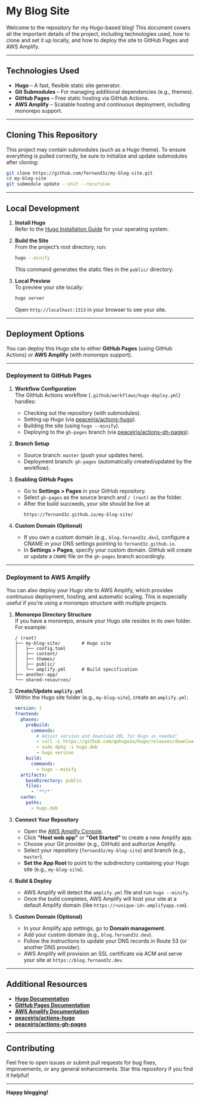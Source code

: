# My Blog Site

Welcome to the repository for my Hugo-based blog! This document covers all the important details of the project, including technologies used, how to clone and set it up locally, and how to deploy the site to GitHub Pages and AWS Amplify.

---

## Technologies Used

- **Hugo** – A fast, flexible static site generator.
- **Git Submodules** – For managing additional dependencies (e.g., themes).
- **GitHub Pages** – Free static hosting via GitHub Actions.
- **AWS Amplify** – Scalable hosting and continuous deployment, including monorepo support.

---

## Cloning This Repository

This project may contain submodules (such as a Hugo theme). To ensure everything is pulled correctly, be sure to initialize and update submodules after cloning:

```bash
git clone https://github.com/fernand3z/my-blog-site.git
cd my-blog-site
git submodule update --init --recursive
```

---

## Local Development

1. **Install Hugo**  
   Refer to the [Hugo Installation Guide](https://gohugo.io/getting-started/installing/) for your operating system.

2. **Build the Site**  
   From the project’s root directory, run:
   ```bash
   hugo --minify
   ```
   This command generates the static files in the `public/` directory.

3. **Local Preview**  
   To preview your site locally:
   ```bash
   hugo server
   ```
   Open `http://localhost:1313` in your browser to see your site.

---

## Deployment Options

You can deploy this Hugo site to either **GitHub Pages** (using GitHub Actions) or **AWS Amplify** (with monorepo support).

---

### Deployment to GitHub Pages

1. **Workflow Configuration**  
   The GitHub Actions workflow (`.github/workflows/hugo-deploy.yml`) handles:
   - Checking out the repository (with submodules).
   - Setting up Hugo (via [peaceiris/actions-hugo](https://github.com/peaceiris/actions-hugo)).
   - Building the site (using `hugo --minify`).
   - Deploying to the `gh-pages` branch (via [peaceiris/actions-gh-pages](https://github.com/peaceiris/actions-gh-pages)).

2. **Branch Setup**  
   - Source branch: `master` (push your updates here).
   - Deployment branch: `gh-pages` (automatically created/updated by the workflow).

3. **Enabling GitHub Pages**  
   - Go to **Settings > Pages** in your GitHub repository.
   - Select `gh-pages` as the source branch and `/ (root)` as the folder.
   - After the build succeeds, your site should be live at  
     ```
     https://fernand3z.github.io/my-blog-site/
     ```

4. **Custom Domain (Optional)**  
   - If you own a custom domain (e.g., `blog.fernand3z.dev`), configure a CNAME in your DNS settings pointing to `fernand3z.github.io`.
   - In **Settings > Pages**, specify your custom domain. GitHub will create or update a `CNAME` file on the `gh-pages` branch accordingly.

---

### Deployment to AWS Amplify

You can also deploy your Hugo site to AWS Amplify, which provides continuous deployment, hosting, and automatic scaling. This is especially useful if you’re using a monorepo structure with multiple projects.

1. **Monorepo Directory Structure**  
   If you have a monorepo, ensure your Hugo site resides in its own folder. For example:
   ```
   / (root)
   ├── my-blog-site/        # Hugo site
   │   ├── config.toml
   │   ├── content/
   │   ├── themes/
   │   ├── public/
   │   └── amplify.yml      # Build specification
   ├── another-app/
   └── shared-resources/
   ```

2. **Create/Update `amplify.yml`**  
   Within the Hugo site folder (e.g., `my-blog-site`), create an `amplify.yml`:
   ```yaml
   version: 1
   frontend:
     phases:
       preBuild:
         commands:
           # Adjust version and download URL for Hugo as needed:
           - curl -L https://github.com/gohugoio/hugo/releases/download/v0.100.0/hugo_extended_0.100.0_Linux-64bit.deb -o hugo.deb
           - sudo dpkg -i hugo.deb
           - hugo version
       build:
         commands:
           - hugo --minify
     artifacts:
       baseDirectory: public
       files:
         - '**/*'
     cache:
       paths:
         - hugo.deb
   ```

3. **Connect Your Repository**  
   - Open the [AWS Amplify Console](https://console.aws.amazon.com/amplify/).
   - Click **"Host web app"** or **"Get Started"** to create a new Amplify app.
   - Choose your Git provider (e.g., GitHub) and authorize Amplify.
   - Select your repository (`fernand3z/my-blog-site`) and branch (e.g., `master`).
   - **Set the App Root** to point to the subdirectory containing your Hugo site (e.g., `my-blog-site`).

4. **Build & Deploy**  
   - AWS Amplify will detect the `amplify.yml` file and run `hugo --minify`.
   - Once the build completes, AWS Amplify will host your site at a default Amplify domain (like `https://<unique-id>.amplifyapp.com`).

5. **Custom Domain (Optional)**  
   - In your Amplify app settings, go to **Domain management**.
   - Add your custom domain (e.g., `blog.fernand3z.dev`).
   - Follow the instructions to update your DNS records in Route 53 (or another DNS provider).
   - AWS Amplify will provision an SSL certificate via ACM and serve your site at `https://blog.fernand3z.dev`.

---

## Additional Resources

- **[Hugo Documentation](https://gohugo.io/)**
- **[GitHub Pages Documentation](https://docs.github.com/en/pages)**
- **[AWS Amplify Documentation](https://docs.aws.amazon.com/amplify/)**
- **[peaceiris/actions-hugo](https://github.com/peaceiris/actions-hugo)**
- **[peaceiris/actions-gh-pages](https://github.com/peaceiris/actions-gh-pages)**

---

## Contributing

Feel free to open issues or submit pull requests for bug fixes, improvements, or any general enhancements. Star this repository if you find it helpful!

---

**Happy blogging!**


